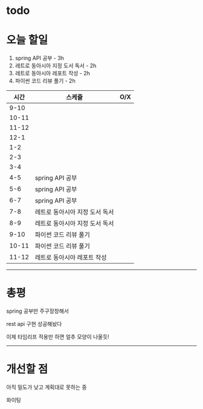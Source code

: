 # todo

# 오늘 할일

1. spring API 공부 - 3h
2. 레트로 동아시아 지정 도서 독서 - 2h
3. 레트로 동아시아 레포트 작성 - 2h
4. 파이썬 코드 리뷰 풀기 - 2h

| 시간 | 스케쥴 | O/X |
| --- | --- | --- |
| 9-10 |  |  |
| 10-11 |  |  |
| 11-12 |  |  |
| 12-1 |  |  |
| 1-2 |  |  |
| 2-3 |  |  |
| 3-4 |  |  |
| 4-5 | spring API 공부 |  |
| 5-6 | spring API 공부 |  |
| 6-7 | spring API 공부 |  |
| 7-8 | 레트로 동아시아 지정 도서 독서 |  |
| 8-9 | 레트로 동아시아 지정 도서 독서 |  |
| 9-10 | 파이썬 코드 리뷰 풀기 |  |
| 10-11 | 파이썬 코드 리뷰 풀기 |  |
| 11-12 | 레트로 동아시아 레포트 작성 |  |

---

# 총평

spring 공부만 주구장창해서

rest api 구현 성공해놨다

이제 타임리프 적용만 하면 얼추 모양이 나올듯!

---

# 개선할 점

아직 밀도가 낮고 계획대로 못하는 중

화이팅
